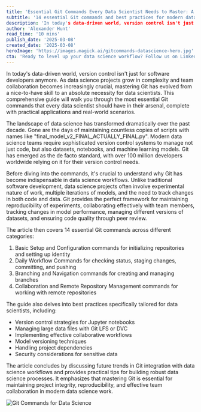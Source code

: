 ```yaml
---
title: 'Essential Git Commands Every Data Scientist Needs to Master: A Comprehensive Guide'
subtitle: '14 essential Git commands and best practices for modern data science workflows'
description: 'In today's data-driven world, version control isn't just for software developers anymore. As data science projects grow in complexity and team collaboration becomes increasingly crucial, mastering Git has evolved from a nice-to-have skill to an absolute necessity for data scientists.'
author: 'Alexander Hunt'
read_time: '10 mins'
publish_date: '2025-03-08'
created_date: '2025-03-08'
heroImage: 'https://images.magick.ai/gitcommands-datascience-hero.jpg'
cta: 'Ready to level up your data science workflow? Follow us on LinkedIn for more expert insights on version control, collaboration tools, and best practices in modern data science.'
---
```


In today's data-driven world, version control isn't just for software developers anymore. As data science projects grow in complexity and team collaboration becomes increasingly crucial, mastering Git has evolved from a nice-to-have skill to an absolute necessity for data scientists. This comprehensive guide will walk you through the most essential Git commands that every data scientist should have in their arsenal, complete with practical applications and real-world scenarios.

The landscape of data science has transformed dramatically over the past decade. Gone are the days of maintaining countless copies of scripts with names like "final_model_v2_FINAL_ACTUALLY_FINAL.py". Modern data science teams require sophisticated version control systems to manage not just code, but also datasets, notebooks, and machine learning models. Git has emerged as the de facto standard, with over 100 million developers worldwide relying on it for their version control needs.

Before diving into the commands, it's crucial to understand why Git has become indispensable in data science workflows. Unlike traditional software development, data science projects often involve experimental nature of work, multiple iterations of models, and the need to track changes in both code and data. Git provides the perfect framework for maintaining reproducibility of experiments, collaborating effectively with team members, tracking changes in model performance, managing different versions of datasets, and ensuring code quality through peer review.

The article then covers 14 essential Git commands across different categories:

1. Basic Setup and Configuration commands for initializing repositories and setting up identity
2. Daily Workflow Commands for checking status, staging changes, committing, and pushing
3. Branching and Navigation commands for creating and managing branches
4. Collaboration and Remote Repository Management commands for working with remote repositories

The guide also delves into best practices specifically tailored for data scientists, including:
- Version control strategies for Jupyter notebooks
- Managing large data files with Git LFS or DVC
- Implementing effective collaborative workflows
- Model versioning techniques
- Handling project dependencies
- Security considerations for sensitive data

The article concludes by discussing future trends in Git integration with data science workflows and provides practical tips for building robust data science processes. It emphasizes that mastering Git is essential for maintaining project integrity, reproducibility, and effective team collaboration in modern data science work.

![Git Commands for Data Science](https://i.magick.ai/PIXE/1738406181100_magick_img.webp)